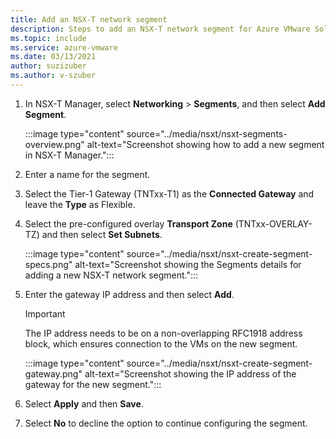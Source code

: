 ```yaml
---
title: Add an NSX-T network segment
description: Steps to add an NSX-T network segment for Azure VMware Solution in NSX-T Manager.
ms.topic: include
ms.service: azure-vmware
ms.date: 03/13/2021
author: suzizuber
ms.author: v-szuber
---
```


<!-- Used in configure-dhcp-azure-vmware-solution.md and tutorial-nsx-t-network-segment.md -->

1. In NSX-T Manager, select **Networking** > **Segments**, and then select **Add Segment**. 

   :::image type="content" source="../media/nsxt/nsxt-segments-overview.png" alt-text="Screenshot showing how to add a new segment in NSX-T Manager.":::

1. Enter a name for the segment.

1. Select the Tier-1 Gateway (TNTxx-T1) as the **Connected Gateway** and leave the **Type** as Flexible.

1. Select the pre-configured overlay **Transport Zone** (TNTxx-OVERLAY-TZ) and then select **Set Subnets**. 

   :::image type="content" source="../media/nsxt/nsxt-create-segment-specs.png" alt-text="Screenshot showing the Segments details for adding a new NSX-T network segment.":::

1. Enter the gateway IP address and then select **Add**. 

   >[!IMPORTANT]
   >The IP address needs to be on a non-overlapping RFC1918 address block, which ensures connection to the VMs on the new segment.

   :::image type="content" source="../media/nsxt/nsxt-create-segment-gateway.png" alt-text="Screenshot showing the IP address of the gateway for the new segment.":::

1. Select **Apply** and then **Save**.

1. Select **No** to decline the option to continue configuring the segment. 



